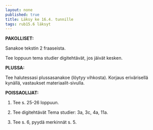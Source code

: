```yaml
---
layout: none
published: true
title: Läksy ke 16.4. tunnille
tags: rub15.6 läksyt
---
```

**PAKOLLISET:**

Sanakoe tekstin 2 fraaseista.

Tee loppuun tema studier digitehtävät, jos jäivät kesken.

**PLUSSA:**

Tee halutessasi plussasanakoe (löytyy vihkosta). Korjaus erivärisellä kynällä, vastaukset materiaalit-sivulla.

**POISSAOLIJAT:**

1. Tee s. 25-26 loppuun.

2. Tee digitehtävät Tema studier: 3a, 3c, 4a, 11a.

3. Tee s. 6, pyydä merkinnät s. 5.
